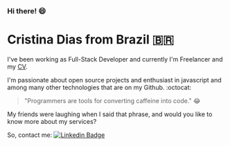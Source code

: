 ### Hi there!  :smile:

# Cristina Dias from Brazil 🇧🇷

I've been working as Full-Stack Developer and currently I'm Freelancer and my [CV](https://crisgit.github.io/cv). 

I'm passionate about open source projects and enthusiast in javascript and among many other technologies that are on my Github. :octocat:

>"Programmers are tools for converting caffeine into code." :joy:

My friends were laughing when I said that phrase, and would you like to know more about my services?

So, contact me:
[![Linkedin Badge](https://img.shields.io/badge/-LinkedIn-blue?style=flat-square&logo=Linkedin&logoColor=white&link=https://www.linkedin.com/in/cristina-d)](https://www.linkedin.com/in/cristina-d)

